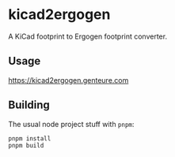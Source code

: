 # kicad2ergogen

A KiCad footprint to Ergogen footprint converter.

## Usage

<https://kicad2ergogen.genteure.com>

## Building

The usual node project stuff with `pnpm`:

```bash
pnpm install
pnpm build
```
